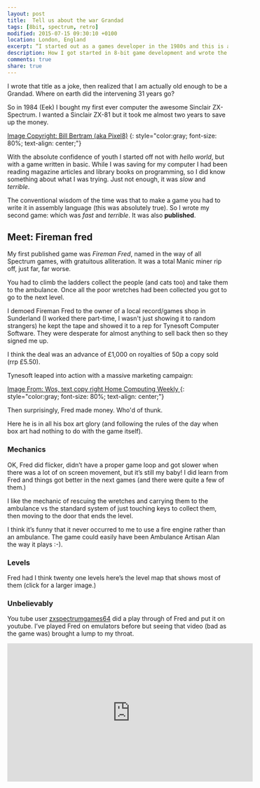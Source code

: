 ```yaml
---
layout: post
title:  Tell us about the war Grandad
tags: [8bit, spectrum, retro]
modified: 2015-07-15 09:30:10 +0100
location: London, England
excerpt: “I started out as a games developer in the 1980s and this is about that.”
description: How I got started in 8-bit game development and wrote the worst game ever.
comments: true
share: true
---
```


I wrote that title as a joke, then realized that I am actually old enough to be a Grandad. Where on earth did the intervening 31 years go?

So in 1984 (Eek) I bought my first ever computer the awesome Sinclair ZX-Spectrum. I wanted a Sinclair ZX-81 but it took me almost two years to save up the money.


<div class="dbImg speccy centeredImg" data-src="2015-09-18/speccy.jpg" title="Image Copyright: Bill Bertram (aka Pixel8)" ></div>

[Image Copyright: Bill Bertram (aka Pixel8)][1]
{: style="color:gray; font-size: 80%; text-align: center;"}

With the absolute confidence of youth I started off not with *hello world*, but with a game written in basic. While I was saving for my computer I had been reading magazine articles and library books on programming, so I did know something about what I was trying. Just not enough, it was *slow* and *terrible*.

The conventional wisdom of the time was that to make a game you had to write it in assembly language (this was absolutely true). So I wrote my second game: which was *fast* and *terrible*. It was also **published**.

## Meet: Fireman fred

My first published game was *Fireman Fred*, named in the way of all Spectrum games, with gratuitous alliteration. It was a total Manic miner rip off, just far, far worse.

<div class="dbImg centeredImg" data-src="2015-09-18/firemanFred.gif" ></div>


You had to climb the ladders collect the people (and cats too) and take them to the ambulance. Once all the poor wretches had been collected you got to go to the next level. 

I demoed Fireman Fred to the owner of a local record/games shop in Sunderland (I worked there part-time, I wasn't just showing it to random strangers) he kept the tape and showed it to a rep for Tynesoft Computer Software. They were desperate for almost anything to sell back then so they signed me up. 

<div class="dbImg centeredImg" data-src="2015-09-18/loading-screen.gif" ></div>


I think the deal was an advance of £1,000 on royalties of 50p a copy sold (rrp £5.50). 

Tynesoft leaped into action with a massive marketing campaign:

<div class="dbImg centeredImg zoom70" data-src="2015-09-18/advert.png" ></div>

[Image From: Wos, text copy right Home Computing Weekly ][3]
{: style="color:gray; font-size: 80%; text-align: center;"}

Then surprisingly, Fred made money. Who'd of thunk.


Here he is in all his box art glory (and following the rules of the day when box art had nothing to do with the game itself).

<div class="dbImg centeredImg" data-src="2015-09-18/cassette-inlay.jpg" ></div>

### Mechanics

OK, Fred did flicker, didn’t have a proper game loop and got slower when there was a lot of on screen movement, but it’s still my baby! I did learn from Fred and things got better in the next games (and there were quite a few of them.)

I like the mechanic of rescuing the wretches and carrying them to the ambulance vs the standard system of just touching keys to collect them, then moving to the door that ends the level.

I think it’s funny that it never occurred to me to use a fire engine rather than an ambulance. The game could easily have been Ambulance Artisan Alan the way it plays :-).

### Levels

Fred had I think twenty one levels here’s the level map that shows most of them (click for a larger image.)

<div class="dbImg centeredImg zoom50" data-src="2015-09-18/level-map.png" ></div>

### Unbelievably 

You tube user [zxspectrumgames64][2] did a play through of Fred and put it on youtube. I’ve played Fred on emulators before but seeing that video (bad as the game was) brought a lump to my throat.

<iframe width="560" height="315" src="http://www.youtube.com/embed/t4LkLHSqbj8" frameborder="0"> </iframe>








[1]: http://en.wikipedia.org/wiki/User:Pixel8
[2]: https://www.youtube.com/channel/UC_dvo6BqXid0v470tVDseOA
[3]: http://wos.meulie.net
